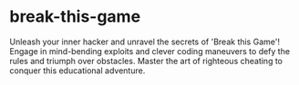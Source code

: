 # break-this-game
 Unleash your inner hacker and unravel the secrets of 'Break this Game'! Engage in mind-bending exploits and clever coding maneuvers to defy the rules and triumph over obstacles. Master the art of righteous cheating to conquer this educational adventure.
